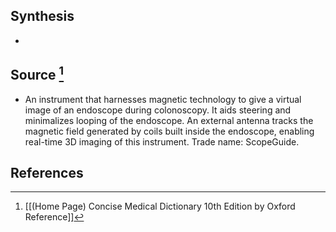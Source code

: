 ## Synthesis
- 
## Source [^1]
- An instrument that harnesses magnetic technology to give a virtual image of an endoscope during colonoscopy. It aids steering and minimalizes looping of the endoscope. An external antenna tracks the magnetic field generated by coils built inside the endoscope, enabling real-time 3D imaging of this instrument. Trade name: ScopeGuide.
## References

[^1]: [[(Home Page) Concise Medical Dictionary 10th Edition by Oxford Reference]]